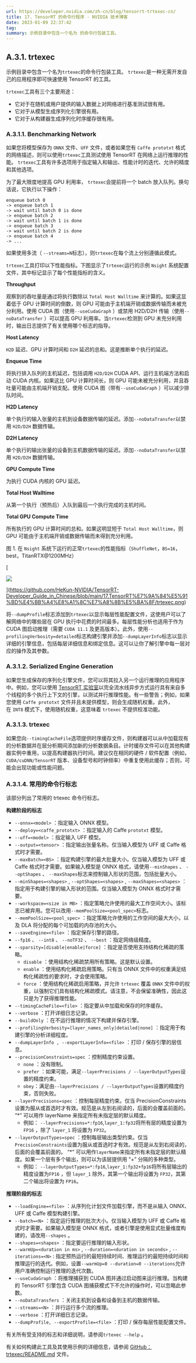 ```yaml
---
url: https://developer.nvidia.com/zh-cn/blog/tensorrt-trtexec-cn/
title: 17. TensorRT 的命令行程序 - NVIDIA 技术博客
date: 2023-01-09 22:37:42
tag: 
summary: 示例目录中包含一个名为 的命令行包装工具。
---
```

## A.3.1. trtexec

示例目录中包含一个名为`trtexec`的命令行包装工具。 `trtexec`是一种无需开发自己的应用程序即可快速使用 TensorRT 的工具。

`trtexec`工具有三个主要用途：

*   它对于在随机或用户提供的输入数据上对网络进行基准测试很有用。
*   它对于从模型生成序列化引擎很有用。
*   它对于从构建器生成序列化时序缓存很有用。

### [](https://github.com/HeKun-NVIDIA/TensorRT-Developer_Guide_in_Chinese/blob/main/17.TensorRT%E7%9A%84%E5%91%BD%E4%BB%A4%E8%A1%8C%E7%A8%8B%E5%BA%8F/TensorRT%E7%9A%84%E5%91%BD%E4%BB%A4%E8%A1%8C%E7%A8%8B%E5%BA%8F.md#a311-benchmarking-network)A.3.1.1. Benchmarking Network

如果您将模型保存为 `ONNX` 文件、`UFF` 文件，或者如果您有 `Caffe prototxt` 格式的网络描述，则可以使用`trtexec`工具测试使用 TensorRT 在网络上运行推理的性能。 `trtexec`工具有许多选项用于指定输入和输出、性能计时的迭代、允许的精度和其他选项。

为了最大限度地提高 GPU 利用率， `trtexec`会提前将一个 batch 放入队列。换句话说，它执行以下操作：

```
enqueue batch 0 
-> enqueue batch 1 
-> wait until batch 0 is done 
-> enqueue batch 2 
-> wait until batch 1 is done 
-> enqueue batch 3 
-> wait until batch 2 is done 
-> enqueue batch 4 
-> ...

```

如果使用多流（ `--streams=N`标志），则`trtexec`在每个流上分别遵循此模式。

`trtexec`工具打印以下性能指标。下图显示了`trtexec`运行的示例 `Nsight` 系统配置文件，其中标记显示了每个性能指标的含义。

**Throughput**

观察到的吞吐量是通过将执行数除以 `Total Host Walltime` 来计算的。如果这显着低于 GPU 计算时间的倒数，则 GPU 可能由于主机端开销或数据传输而未被充分利用。使用 CUDA 图（使用`--useCudaGraph` ）或禁用 H2D/D2H 传输（使用`--noDataTransfer` ）可以提高 GPU 利用率。当`trtexec`检测到 GPU 未充分利用时，输出日志提供了有关使用哪个标志的指导。

**Host Latency**

`H2D` 延迟、GPU 计算时间和 `D2H` 延迟的总和。这是推断单个执行的延迟。

**Enqueue Time**

将执行排入队列的主机延迟，包括调用 `H2D/D2H` CUDA API、运行主机端方法和启动 CUDA 内核。如果这比 GPU 计算时间长，则 GPU 可能未被充分利用，并且吞吐量可能由主机端开销支配。使用 CUDA 图（带有`--useCudaGraph` ）可以减少排队时间。

**H2D Latency**

单个执行的输入张量的主机到设备数据传输的延迟。添加`--noDataTransfer`以禁用 `H2D/D2H` 数据传输。

**D2H Latency**

单个执行的输出张量的设备到主机数据传输的延迟。添加`--noDataTransfer`以禁用 `H2D/D2H` 数据传输。

**GPU Compute Time**

为执行 CUDA 内核的 GPU 延迟。

**Total Host Walltime**

从第一个执行（预热后）入队到最后一个执行完成的主机时间。

**Total GPU Compute Time**

所有执行的 GPU 计算时间的总和。如果这明显短于 `Total Host Walltime`，则 GPU 可能由于主机端开销或数据传输而未得到充分利用。

图 1. 在 `Nsight` 系统下运行的正常`trtexec`的性能指标（`ShuffleNet`，`BS=16`，best，TitanRTX@1200MHz）

[

![](https://github.com/HeKun-NVIDIA/TensorRT-Developer_Guide_in_Chinese/raw/main/17.TensorRT%E7%9A%84%E5%91%BD%E4%BB%A4%E8%A1%8C%E7%A8%8B%E5%BA%8F/trtexec.png)

](https://github.com/HeKun-NVIDIA/TensorRT-Developer_Guide_in_Chinese/blob/main/17.TensorRT%E7%9A%84%E5%91%BD%E4%BB%A4%E8%A1%8C%E7%A8%8B%E5%BA%8F/trtexec.png)

将`--dumpProfile`标志添加到`trtexec`以显示每层性能配置文件，这使用户可以了解网络中的哪些层在 GPU 执行中花费的时间最多。每层性能分析也适用于作为 CUDA 图启动推理（需要 `CUDA 11.1` 及更高版本）。此外，使用`--profilingVerbosity=detailed`标志构建引擎并添加`--dumpLayerInfo`标志以显示详细的引擎信息，包括每层详细信息和绑定信息。这可以让你了解引擎中每一层对应的操作及其参数。

### [](https://github.com/HeKun-NVIDIA/TensorRT-Developer_Guide_in_Chinese/blob/main/17.TensorRT%E7%9A%84%E5%91%BD%E4%BB%A4%E8%A1%8C%E7%A8%8B%E5%BA%8F/TensorRT%E7%9A%84%E5%91%BD%E4%BB%A4%E8%A1%8C%E7%A8%8B%E5%BA%8F.md#a312-serialized-engine-generation)A.3.1.2. Serialized Engine Generation

如果您生成保存的序列化引擎文件，您可以将其拉入另一个运行推理的应用程序中。例如，您可以使用 [TensorRT 实验室](https://github.com/NVIDIA/tensorrt-laboratory)以完全流水线异步方式运行具有来自多个线程的多个执行上下文的引擎，以测试并行推理性能。有一些警告；例如，如果您使用 `Caffe prototxt` 文件并且未提供模型，则会生成随机权重。此外，在 `INT8` 模式下，使用随机权重，这意味着 `trtexec` 不提供校准功能。

### [](https://github.com/HeKun-NVIDIA/TensorRT-Developer_Guide_in_Chinese/blob/main/17.TensorRT%E7%9A%84%E5%91%BD%E4%BB%A4%E8%A1%8C%E7%A8%8B%E5%BA%8F/TensorRT%E7%9A%84%E5%91%BD%E4%BB%A4%E8%A1%8C%E7%A8%8B%E5%BA%8F.md#a313-trtexec)A.3.1.3. trtexec

如果您向`--timingCacheFile`选项提供时序缓存文件，则构建器可以从中加载现有的分析数据并在层分析期间添加新的分析数据条目。计时缓存文件可以在其他构建器实例中重用，以提高构建器执行时间。建议仅在相同的硬件 / 软件配置（例如，`CUDA/cuDNN/TensorRT` 版本、设备型号和时钟频率）中重复使用此缓存；否则，可能会出现功能或性能问题。

### [](https://github.com/HeKun-NVIDIA/TensorRT-Developer_Guide_in_Chinese/blob/main/17.TensorRT%E7%9A%84%E5%91%BD%E4%BB%A4%E8%A1%8C%E7%A8%8B%E5%BA%8F/TensorRT%E7%9A%84%E5%91%BD%E4%BB%A4%E8%A1%8C%E7%A8%8B%E5%BA%8F.md#a314-%E5%B8%B8%E7%94%A8%E7%9A%84%E5%91%BD%E4%BB%A4%E8%A1%8C%E6%A0%87%E5%BF%97)A.3.1.4. 常用的命令行标志

该部分列出了常用的 trtexec 命令行标志。

**构建阶段的标志**

*   `--onnx=<model>` ：指定输入 ONNX 模型。
*   `--deploy=<caffe_prototxt>` ：指定输入的 Caffe `prototxt` 模型。
*   `--uff=<model>` ：指定输入 UFF 模型。
*   `--output=<tensor>` ：指定输出张量名称。仅当输入模型为 UFF 或 Caffe 格式时才需要。
*   `--maxBatch=<BS>` ：指定构建引擎的最大批量大小。仅当输入模型为 UFF 或 Caffe 格式时才需要。如果输入模型是 ONNX 格式，请使用`--minShapes` 、 `--optShapes` 、 `--maxShapes`标志来控制输入形状的范围，包括批量大小。
*   `--minShapes=<shapes>` , `--optShapes=<shapes>` , `--maxShapes=<shapes>` ：指定用于构建引擎的输入形状的范围。仅当输入模型为 ONNX 格式时才需要。
*   `--workspace=<size in MB>` ：指定策略允许使用的最大工作空间大小。该标志已被弃用。您可以改用`--memPoolSize=<pool_spec>`标志。
*   `--memPoolSize=<pool_spec>` ：指定策略允许使用的工作空间的最大大小，以及 DLA 将分配的每个可加载的内存池的大小。
*   `--saveEngine=<file>` ：指定保存引擎的路径。
*   `--fp16` 、 `--int8` 、 `--noTF32` 、 `--best` ：指定网络级精度。
*   `--sparsity=[disable|enable|force]` ：指定是否使用支持结构化稀疏的策略。
    *   `disable` ：使用结构化稀疏禁用所有策略。这是默认设置。
    *   `enable` ：使用结构化稀疏启用策略。只有当 ONNX 文件中的权重满足结构化稀疏性的要求时，才会使用策略。
    *   `force` ：使用结构化稀疏启用策略，并允许 `trtexec` 覆盖 `ONNX` 文件中的权重，以强制它们具有结构化稀疏模式。请注意，不会保留准确性，因此这只是为了获得推理性能。
*   `--timingCacheFile=<file>` ：指定要从中加载和保存的时序缓存。
*   `--verbose` ：打开详细日志记录。
*   `--buildOnly` ：在不运行推理的情况下构建并保存引擎。
*   `--profilingVerbosity=[layer_names_only|detailed|none]` ：指定用于构建引擎的分析详细程度。
*   `--dumpLayerInfo , --exportLayerInfo=<file>` ：打印 / 保存引擎的层信息。
*   `--precisionConstraints=spec` ：控制精度约束设置。
    *   `none` ：没有限制。
    *   `prefer` ：如果可能，满足`--layerPrecisions / --layerOutputTypes`设置的精度约束。
    *   `obey`：满足由`--layerPrecisions / --layerOutputTypes`设置的精度约束，否则失败。
*   `--layerPrecisions=spec` ：控制每层精度约束。仅当 PrecisionConstraints 设置为服从或首选时才有效。规范是从左到右阅读的，后面的会覆盖前面的。 “*” 可以用作 layerName 来指定所有未指定层的默认精度。
    *   例如： `--layerPrecisions=*:fp16`,`layer_1:fp32`将所有层的精度设置为`FP16` ，除了 `layer_1` 将设置为 `FP32`。
*   `--layerOutputTypes=spec` ：控制每层输出类型约束。仅当`PrecisionConstraints`设置为服从或首选时才有效。规范是从左到右阅读的，后面的会覆盖前面的。 “*” 可以用作`layerName`来指定所有未指定层的默认精度。如果一个层有多个输出，则可以为该层提供用 “+” 分隔的多种类型。
    *   例如： `--layerOutputTypes=*:fp16`,`layer_1:fp32+fp16`将所有层输出的精度设置为`FP16` ，但 `layer_1` 除外，其第一个输出将设置为 `FP32`，其第二个输出将设置为 `FP16`。

**推理阶段的标志**

*   `--loadEngine=<file>` ：从序列化计划文件加载引擎，而不是从输入 ONNX、UFF 或 Caffe 模型构建引擎。
*   `--batch=<N>` ：指定运行推理的批次大小。仅当输入模型为 UFF 或 Caffe 格式时才需要。如果输入模型是 ONNX 格式，或者引擎是使用显式批量维度构建的，请改用`--shapes` 。
*   `--shapes=<shapes>` ：指定要运行推理的输入形状。
*   `--warmUp=<duration in ms>` , `--duration=<duration in seconds>` , `--iterations=<N>` : 指定预热运行的最短持续时间、推理运行的最短持续时间和推理运行的迭代。例如，设置`--warmUp=0 --duration=0 --iterations`允许用户准确控制运行推理的迭代次数。
*   `--useCudaGraph` ：将推理捕获到 CUDA 图并通过启动图来运行推理。当构建的 TensorRT 引擎包含 CUDA 图捕获模式下不允许的操作时，可以忽略此参数。
*   `--noDataTransfers` ：关闭主机到设备和设备到主机的数据传输。
*   `--streams=<N>` ：并行运行多个流的推理。
*   `--verbose` ：打开详细日志记录。
*   `--dumpProfile, --exportProfile=<file>` ：打印 / 保存每层性能配置文件。

有关所有受支持的标志和详细说明，请参阅`trtexec --help` 。

有关如何构建此工具及其使用示例的详细信息，请参阅 [GitHub：trtexec/README.md](https://github.com/NVIDIA/TensorRT/tree/main/samples/trtexec) 文件。